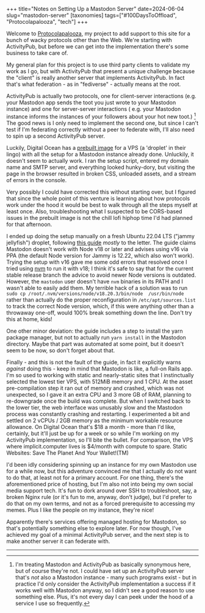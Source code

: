 +++
title="Notes on Setting Up a Mastodon Server"
date=2024-06-04
slug="mastodon-server"
[taxonomies]
tags=["#100DaysToOffload", "Protocolapalooza", "tech"]
+++

Welcome to [Protocolapalooza](/tags/protocolapalooza), my project to add support to this site for a bunch of wacky protocols other than the Web. We're starting with ActivityPub, but before we can get into the implementation there's some business to take care of.

My general plan for this project is to use third party clients to validate my work as I go, but with ActivityPub that present a unique challenge because the "client" is really another server that implements ActivityPub. In fact that's what federation - as in "fediverse" - actually means at the root. 

ActivityPub is actually two protocols, one for client-server interactions (e.g. your Mastodon app sends the toot you just wrote to your Mastodon instance) and one for server-server interactions ( e.g. your Mastodon instance informs the instances of your followers about your hot new toot.) [^1] The good news is I only need to implement the second one, but since I can't test if I'm federating correctly without a peer to federate with, I'll also need to spin up a second ActivityPub server.


Luckily, Digital Ocean has a [prebuilt image](https://marketplace.digitalocean.com/apps/mastodon) for a VPS (a 'droplet' in their lingo) with all the setup for a Mastodon instance already done. Unluckily, it doesn't seem to actually work. I ran the setup script, entered my domain name and SMTP server, and everything looked hunky-dory, but visiting the page in the browser resulted in broken CSS, unloaded assets, and a stream of errors in the console. 

Very possibly I could have corrected this without starting over, but I figured that since the whole point of this venture is learning about how protocols work under the hood it would be best to walk through all the steps myself at least once. Also, troubleshooting what I suspected to be CORS-based issues in the prebuilt image is not the chill lofi hiphop time I'd had planned for that afternoon.

I ended up doing the setup manually on a fresh Ubuntu 22.04 LTS ("jammy jellyfish") droplet, following [this guide](https://www.linuxbabe.com/ubuntu/how-to-install-mastodon-on-ubuntu) *mostly* to the letter. The guide claims Mastodon doesn't work with Node v18 or later and advises using v16 via PPA (the default Node version for Jammy is 12.22, which also won't work). Trying the setup with v16 gave me some odd errors that resolved once I tried using [nvm](https://github.com/nvm-sh/nvm) to run it with v18; I think it's safe to say that for the current stable release branch the advice to avoid newer Node versions is outdated. However, the `mastodon` user doesn't have `nvm` binaries in its PATH and I wasn't able to easily add them. My terrible hack of a solution was to run `sudo cp /root/.nvm/versions/node/v18.20.3/bin/node  /usr/bin/node` rather than actually do the proper reconfiguration in `/etc/apt/sources.list` to track the correct Node version, which, if this were anything other than a throwaway one-off, would 100% break something down the line. Don't try this at home, kids! 

One other minor deviation: the guide includes a step to install the yarn package manager, but not to actually run `yarn install` in the Mastodon directory. Maybe that part was automated at some point, but it doesn't seem to be now, so don't forget about that.


Finally - and this is not the fault of the guide, in fact it explicitly warns *against* doing this - keep in mind that Mastodon is like, a full-on Rails app. I'm so used to working with static and nearly-static sites that I instinctually selected the lowest tier VPS, with 512MiB memory and 1 CPU. At the asset pre-compilation step it ran out of memory and crashed, which was not unexpected, so I gave it an extra CPU and 3 more GB of RAM, planning to re-downgrade once the build was complete. But when I switched back to the lower tier, the web interface was unusably slow and the Mastodon process was constantly crashing and restarting. I experimented a bit and settled on 2 vCPUs / 2GB memory as the minimum workable resource allowance. On Digital Ocean that's $18 a month - more than I'd like, certainly, but it'll just be up for a week or so while I'm working on my ActivityPub implementation, so I'll bite the bullet. For comparison, the VPS where implicit.computer lives is $4/month with compute to spare. Static Websites: Save The Planet And Your Wallet!(TM)



I'd been idly considering spinning up an instance for my own Mastodon use for a while now, but this adventure convinced me that I actually do not want to do that, at least not for a primary account. For one thing, there's the aforementioned price of hosting, but I'm also not into being my own social media support tech. It's fun to dork around over SSH to troubleshoot, say, a broken Nginx rule (or it's fun to me, anyway, don't judge), but I'd prefer to do that on my own terms, and not as a forced prerequisite to accessing my memes. Plus I like the people on my instance, they're nice! 

Apparently there's services offering managed hosting for Mastodon, so that's potentially something else to explore later. For now though, I've achieved my goal of a minimal ActivityPub server, and the next step is to make another server it can federate with.

---
[^1]: I'm treating Mastodon and ActivityPub as basically synonymous here, but of course they're not. I could have set up an ActivityPub server that's *not* also a Mastodon instance - many such programs exist - but in practice I'd only consider the ActivityPub implementation a success if it works well with Mastodon anyway, so I didn't see a good reason to use something else. Plus, it's not every day I can peek under the hood of a service I use so frequently.


